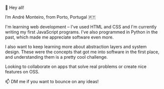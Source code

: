 👋 Hey all!

I’m André Monteiro, from Porto, Portugal 🇵🇹


I'm learning web development – I've used HTML and CSS and I'm currently writing my first JavaScript programs. I've also programmed in Python in the past, which made me appreciate software even more.


I also want to keep learning more about abstraction layers and system design. These were the concepts that got me into software in the first place, and understanding them is a pretty cool challenge.


Looking to collaborate on apps that solve real problems or create nice features on OSS.

📫 DM me if you want to bounce on any ideas!


